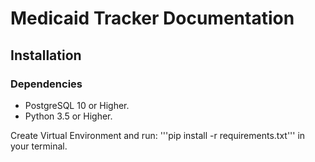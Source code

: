 # Medicaid Tracker Documentation
## Installation
### Dependencies
* PostgreSQL 10 or Higher.
* Python 3.5 or Higher.

Create Virtual Environment and run: '''pip install -r requirements.txt'''  in your terminal.
